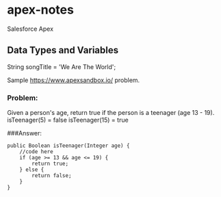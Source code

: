 # apex-notes
Salesforce Apex

## Data Types and Variables
String songTitle = 'We Are The World';

Sample https://www.apexsandbox.io/ problem.

### Problem:
Given a person's age, return true if the person is a teenager (age 13 - 19).
isTeenager(5) = false
isTeenager(15) = true

###Answer:
```apex
public Boolean isTeenager(Integer age) {
    //code here
    if (age >= 13 && age <= 19) {
        return true;
    } else {
        return false;
    }
}
```